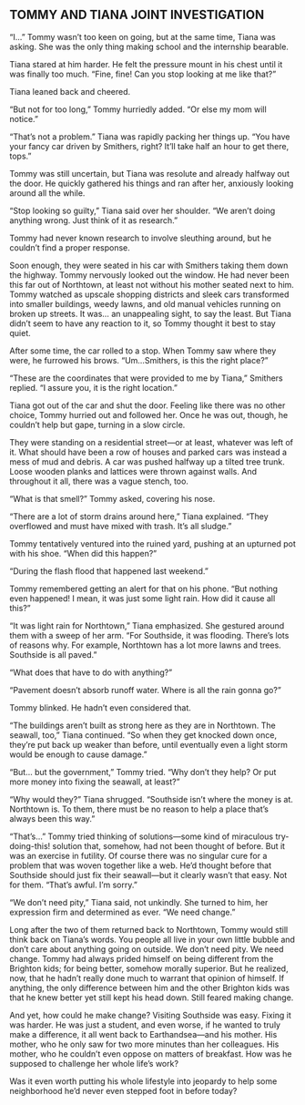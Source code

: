 ## TOMMY AND TIANA JOINT INVESTIGATION

“I…” Tommy wasn’t too keen on going, but at the same time, Tiana was asking. She was the only thing making school and the internship bearable.

Tiana stared at him harder. He felt the pressure mount in his chest until it was finally too much. “Fine, fine! Can you stop looking at me like that?”

Tiana leaned back and cheered.

“But not for too long,” Tommy hurriedly added. “Or else my mom will notice.”

“That’s not a problem.” Tiana was rapidly packing her things up. “You have your fancy car driven by Smithers, right? It’ll take half an hour to get there, tops.”

Tommy was still uncertain, but Tiana was resolute and already halfway out the door. He quickly gathered his things and ran after her, anxiously looking around all the while. 

“Stop looking so guilty,” Tiana said over her shoulder. “We aren’t doing anything wrong. Just think of it as research.”

Tommy had never known research to involve sleuthing around, but he couldn’t find a proper response. 

Soon enough, they were seated in his car with Smithers taking them down the highway. Tommy nervously looked out the window. He had never been this far out of Northtown, at least not without his mother seated next to him. Tommy watched as upscale shopping districts and sleek cars transformed into smaller buildings, weedy lawns, and old manual vehicles running on broken up streets. It was… an unappealing sight, to say the least. But Tiana didn’t seem to have any reaction to it, so Tommy thought it best to stay quiet. 

After some time, the car rolled to a stop. When Tommy saw where they were, he furrowed his brows. “Um…Smithers, is this the right place?”

“These are the coordinates that were provided to me by Tiana,” Smithers replied. “I assure you, it is the right location.”

Tiana got out of the car and shut the door. Feeling like there was no other choice, Tommy hurried out and followed her. Once he was out, though, he couldn’t help but gape, turning in a slow circle. 

They were standing on a residential street—or at least, whatever was left of it. What should have been a row of houses and parked cars was instead a mess of mud and debris. A car was pushed halfway up a tilted tree trunk. Loose wooden planks and lattices were thrown against walls. And throughout it all, there was a vague stench, too.

“What is that smell?” Tommy asked, covering his nose. 

“There are a lot of storm drains around here,” Tiana explained. “They overflowed and must have mixed with trash. It’s all sludge.”

Tommy tentatively ventured into the ruined yard, pushing at an upturned pot with his shoe. “When did this happen?”

“During the flash flood that happened last weekend.”

Tommy remembered getting an alert for that on his phone. “But nothing even happened! I mean, it was just some light rain. How did it cause all this?”

“It was light rain for Northtown,” Tiana emphasized. She gestured around them with a sweep of her arm. “For Southside, it was flooding. There’s lots of reasons why. For example, Northtown has a lot more lawns and trees. Southside is all paved.”

“What does that have to do with anything?”

“Pavement doesn’t absorb runoff water. Where is all the rain gonna go?”

Tommy blinked. He hadn’t even considered that. 

“The buildings aren’t built as strong here as they are in Northtown. The seawall, too,” Tiana continued. “So when they get knocked down once, they’re put back up weaker than before, until eventually even a light storm would be enough to cause damage.” 

“But… but the government,” Tommy tried. “Why don’t they help? Or put more money into fixing the seawall, at least?”

“Why would they?” Tiana shrugged. “Southside isn’t where the money is at. Northtown is. To them, there must be no reason to help a place that’s always been this way.”

“That’s…” Tommy tried thinking of solutions—some kind of miraculous try-doing-this! solution that, somehow, had not been thought of before. But it was an exercise in futility. Of course there was no singular cure for a problem that was woven together like a web. He’d thought before that Southside should just fix their seawall—but it clearly wasn’t that easy. Not for them. “That’s awful. I’m sorry.”

“We don’t need pity,” Tiana said, not unkindly. She turned to him, her expression firm and determined as ever. “We need change.” 

Long after the two of them returned back to Northtown, Tommy would still think back on Tiana’s words. You people all live in your own little bubble and don’t care about anything going on outside. We don’t need pity. We need change. Tommy had always prided himself on being different from the Brighton kids; for being better, somehow morally superior. But he realized, now, that he hadn’t really done much to warrant that opinion of himself. If anything, the only difference between him and the other Brighton kids was that he knew better yet still kept his head down. Still feared making change.

And yet, how could he make change? Visiting Southside was easy. Fixing it was harder. He was just a student, and even worse, if he wanted to truly make a difference, it all went back to Earthandsea—and his mother. His mother, who he only saw for two more minutes than her colleagues. His mother, who he couldn’t even oppose on matters of breakfast. How was he supposed to challenge her whole life’s work? 

Was it even worth putting his whole lifestyle into jeopardy to help some neighborhood he’d never even stepped foot in before today?
